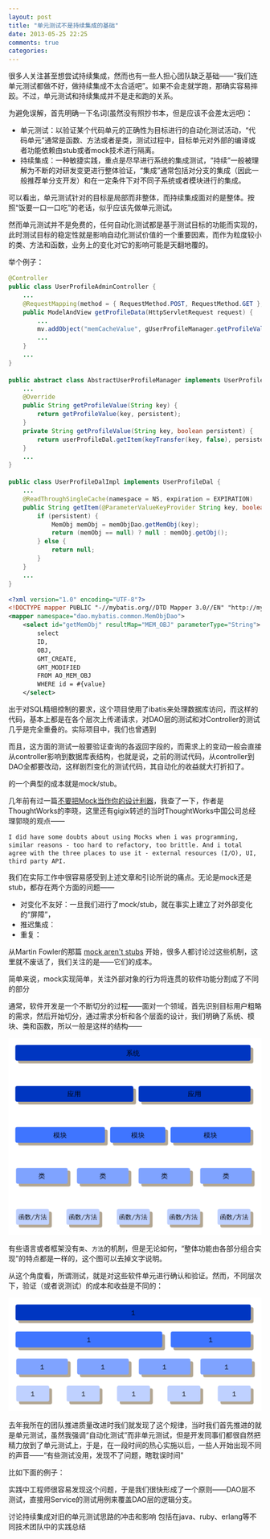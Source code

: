 ```yaml
---
layout: post
title: "单元测试不是持续集成的基础"
date: 2013-05-25 22:25
comments: true
categories: 
---
```


很多人关注甚至想尝试持续集成，然而也有一些人担心团队缺乏基础——“我们连单元测试都做不好，做持续集成不太合适吧”。如果不会走就学跑，那确实容易摔跤。不过，单元测试和持续集成并不是走和跑的关系。

为避免误解，首先明确一下名词(虽然没有照抄书本，但是应该不会差太远吧)：

* 单元测试：以验证某个代码单元的正确性为目标进行的自动化测试活动，“代码单元”通常是函数、方法或者是类，测试过程中，目标单元对外部的编译或者功能依赖由stub或者mock技术进行隔离。
* 持续集成：一种敏捷实践，重点是尽早进行系统的集成测试，“持续”一般被理解为不断的对研发变更进行整体验证，“集成”通常包括对分支的集成（因此一般推荐单分支开发）和在一定条件下对不同子系统或者模块进行的集成。

可以看出，单元测试针对的目标是局部而非整体，而持续集成面对的是整体。按照“饭要一口一口吃”的老话，似乎应该先做单元测试。

然而单元测试并不是免费的，任何自动化测试都是基于测试目标的功能而实现的，此时测试目标的稳定性就是影响自动化测试价值的一个重要因素，而作为粒度较小的类、方法和函数，业务上的变化对它的影响可能是天翻地覆的。

举个例子：
```java
@Controller
public class UserProfileAdminController {
    ...
    @RequestMapping(method = { RequestMethod.POST, RequestMethod.GET }, value = "/admin/profiledata")
    public ModelAndView getProfileData(HttpServletRequest request) {
        ...
        mv.addObject("memCacheValue", gUserProfileManager.getProfileValue(uKey));
        ...
    }
    ...
}

public abstract class AbstractUserProfileManager implements UserProfileManager {
    ...
    @Override
    public String getProfileValue(String key) {
        return getProfileValue(key, persistent);
    }
    private String getProfileValue(String key, boolean persistent) {
        return userProfileDal.getItem(keyTransfer(key, false), persistent);
    }
    ...
}

public class UserProfileDalImpl implements UserProfileDal {
    ...
    @ReadThroughSingleCache(namespace = NS, expiration = EXPIRATION)
    public String getItem(@ParameterValueKeyProvider String key, boolean persistent) {
        if (persistent) {
            MemObj memObj = memObjDao.getMemObj(key);
            return (memObj == null) ? null : memObj.getObj();
        } else {
            return null;
        }
    }
    ...
}
```

```xml
<?xml version="1.0" encoding="UTF-8"?>
<!DOCTYPE mapper PUBLIC "-//mybatis.org//DTD Mapper 3.0//EN" "http://mybatis.org/dtd/mybatis-3-mapper.dtd">
<mapper namespace="dao.mybatis.common.MemObjDao">
    <select id="getMemObj" resultMap="MEM_OBJ" parameterType="String">
        select
        ID,
        OBJ,
        GMT_CREATE,
        GMT_MODIFIED
        FROM AO_MEM_OBJ
        WHERE id = #{value}
    </select>
```
出于对SQL精细控制的要求，这个项目使用了ibatis来处理数据库访问，而这样的代码，基本上都是在各个层次上传递请求，对DAO层的测试和对Controller的测试几乎是完全重叠的。实际项目中，我们也曾遇到

而且，这方面的测试一般要验证查询的各返回字段的，而需求上的变动一般会直接从controller影响到数据库表结构，也就是说，之前的测试代码，从controller到DAO全都要改动，这样剧烈变化的测试代码，其自动化的收益就大打折扣了。

的一个典型的成本就是mock/stub。

几年前有过一篇[不要把Mock当作你的设计利器]()，我查了一下，作者是ThoughtWorks的李晓，这里还有gigix转述的当时ThoughtWorks中国公司总经理郭晓的观点——

```
I did have some doubts about using Mocks when i was programming, similar reasons - too hard to refactory, too brittle. And i total agree with the three places to use it - external resources (I/O), UI, third party API.
```

我们在实际工作中很容易感受到上述文章和引论所说的痛点。无论是mock还是stub，都存在两个方面的问题——

* 对变化不友好：一旦我们进行了mock/stub，就在事实上建立了对外部变化的“屏障”，
* 推迟集成：
* 重复：

从Martin Fowler的那篇 [mock aren't stubs](http://martinfowler.com/articles/mocksArentStubs.html) 开始，很多人都讨论过这些机制，这里就不废话了，我们关注的是——它们的成本。

简单来说，mock实现简单，关注外部对象的行为将连贯的软件功能分割成了不同的部分

通常，软件开发是一个不断切分的过程——面对一个领域，首先识别目标用户粗略的需求，然后开始切分，通过需求分析和各个层面的设计，我们明确了系统、模块、类和函数，所以一般是这样的结构——

![](./images/software_layer2.png)

有些语言或者框架没有`类`、`方法`的机制，但是无论如何，“整体功能由各部分组合实现”的特点都是一样的，这个图可以去掉文字说明。

从这个角度看，所谓测试，就是对这些软件单元进行确认和验证。然而，不同层次下，验证（或者说测试）的成本和收益是不同的：

![](./images/software_layer.png)

去年我所在的团队推进质量改进时我们就发现了这个规律，当时我们首先推进的就是单元测试，虽然我强调“自动化测试”而非单元测试，但是开发同事们都很自然把精力放到了单元测试上，于是，在一段时间的热心实施以后，一些人开始出现不同的声音——“有些测试没用，发现不了问题，瞎耽误时间”

比如下面的例子：  

实践中工程师很容易发现这个问题，于是我们很快形成了一个原则——DAO层不测试，直接用Service的测试用例来覆盖DAO层的逻辑分支。



讨论持续集成对旧的单元测试思路的冲击和影响
包括在java、ruby、erlang等不同技术团队中的实践总结
